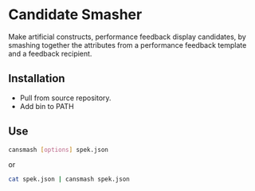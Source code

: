 # Candidate Smasher
Make artificial constructs, performance feedback display candidates, by smashing together the attributes from a performance feedback template and a feedback recipient.

## Installation
- Pull from source repository.
- Add bin to PATH

## Use

```sh
cansmash [options] spek.json
```
or
```sh
cat spek.json | cansmash spek.json
```
